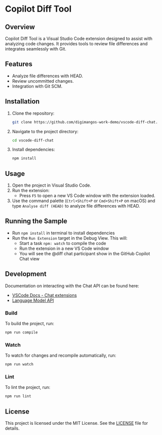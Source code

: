 # Copilot Diff Tool

## Overview

Copilot Diff Tool is a Visual Studio Code extension designed to assist with analyzing code changes. It provides tools to review file differences and integrates seamlessly with Git.

## Features

- Analyze file differences with HEAD.
- Review uncommitted changes.
- Integration with Git SCM.

## Installation

1. Clone the repository:
    ```sh
    git clone https://github.com/digimangos-work-demo/vscode-diff-chat.git
    ```
2. Navigate to the project directory:
    ```sh
    cd vscode-diff-chat
    ```
3. Install dependencies:
    ```sh
    npm install
    ```

## Usage

1. Open the project in Visual Studio Code.
2. Run the extension:
    - Press `F5` to open a new VS Code window with the extension loaded.
3. Use the command palette (`Ctrl+Shift+P` or `Cmd+Shift+P` on macOS) and type `Analyse diff (HEAD)` to analyze file differences with HEAD.

## Running the Sample

- Run `npm install` in terminal to install dependencies
- Run the `Run Extension` target in the Debug View. This will:
	- Start a task `npm: watch` to compile the code
	- Run the extension in a new VS Code window
	- You will see the @diff chat participant show in the GitHub Copilot Chat view

## Development

Documentation on interacting with the Chat API can be found here:
- [VSCode Docs - Chat extensions](https://code.visualstudio.com/api/extension-guides/chat)
- [Language Model API](https://code.visualstudio.com/api/extension-guides/language-model)

### Build

To build the project, run:
```sh
npm run compile
```

### Watch
To watch for changes and recompile automatically, run:

```sh
npm run watch
```

### Lint
To lint the project, run:

```sh
npm run lint
```

## License
This project is licensed under the MIT License. See the [LICENSE](./LICENSE) file for details.
